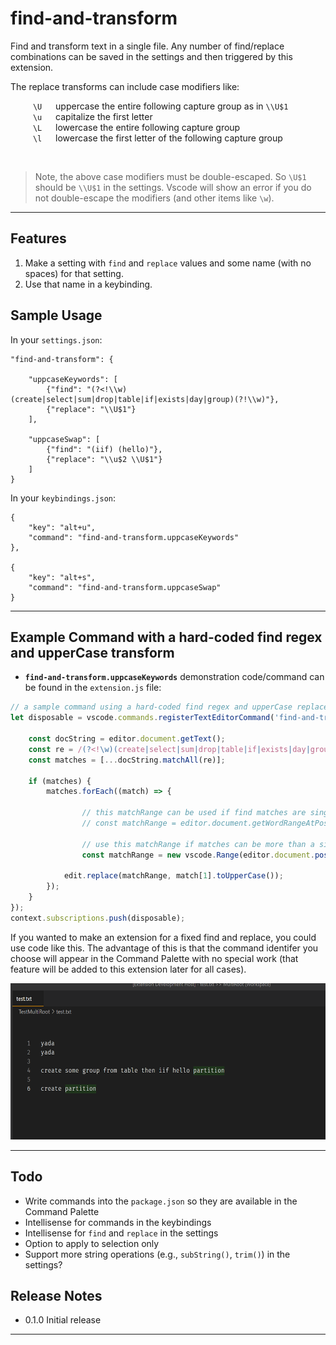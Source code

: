 # find-and-transform

Find and transform text in a single file.  Any number of find/replace combinations can be saved in the settings and then triggered by this extension.   

 The replace transforms can include case modifiers like:

&emsp; &emsp;   `\U`  &emsp; uppercase the entire following capture group as in `\\U$1`  
&emsp; &emsp;   `\u`  &emsp; capitalize the first letter  
&emsp; &emsp;   `\L`  &emsp; lowercase the entire following capture group  
&emsp; &emsp;   `\l`  &emsp; lowercase the first letter of the following capture group    

<br/>

> Note, the above case modifiers must be double-escaped.  So `\U$1` should be `\\U$1` in the settings.  Vscode will show an error if you do not double-escape the modifiers (and other items like `\w`).   

-------------


## Features

1.  Make a setting with `find` and `replace` values and some name (with no spaces) for that setting.
2.  Use that name in a keybinding.

## Sample Usage

In your `settings.json`:  

```jsonc
"find-and-transform": {

	"uppcaseKeywords": [
		{"find": "(?<!\\w)(create|select|sum|drop|table|if|exists|day|group)(?!\\w)"},
		{"replace": "\\U$1"}
	],

	"uppcaseSwap": [
		{"find": "(iif) (hello)"},
		{"replace": "\\u$2 \\U$1"}
	]
}
```

In your `keybindings.json`:  

```jsonc
{
	"key": "alt+u",
	"command": "find-and-transform.uppcaseKeywords"
},

{
	"key": "alt+s",
	"command": "find-and-transform.uppcaseSwap"
}
```
--------------------  

## Example Command with a hard-coded find regex and upperCase transform  

* **`find-and-transform.uppcaseKeywords`**  demonstration code/command can be found in the `extension.js` file:

```javascript
// a sample command using a hard-coded find regex and upperCase replacements
let disposable = vscode.commands.registerTextEditorCommand('find-and-transform.find', async (editor, edit) => {

	const docString = editor.document.getText();
	const re = /(?<!\w)(create|select|sum|drop|table|if|exists|day|group|by|order|min|max|and|else|iif|end|over|partition|distinct|desc)(?!\w)/g;
	const matches = [...docString.matchAll(re)];

	if (matches) {
		matches.forEach((match) => {
			
				// this matchRange can be used if find matches are single words only
				// const matchRange = editor.document.getWordRangeAtPosition(editor.document.positionAt(match.index));

				// use this matchRange if matches can be more than a single word
				const matchRange = new vscode.Range(editor.document.positionAt(match.index), editor.document.positionAt(match.index + match[0].length));

			edit.replace(matchRange, match[1].toUpperCase());
		});
	}
});
context.subscriptions.push(disposable);
```  

If you wanted to make an extension for a fixed find and replace, you could use code like this.  The advantage of this is that the command identifer you choose will appear in the Command Palette with no special work (that feature will be added to this extension later for all cases).

<img src="https://github.com/ArturoDent/find-and-transform/blob/master/images/uppcaseKeywords.gif?raw=true" width="600" height="250" alt="demo of built-in command"/>

--------------------  

## Todo

* Write commands into the `package.json` so they are available in the Command Palette  
* Intellisense for commands in the keybindings    
* Intellisense for `find` and `replace` in the settings    
* Option to apply to selection only  
* Support more string operations (e.g., `subString()`, `trim()`) in the settings?


## Release Notes

* 0.1.0 Initial release



-----------------------------------------------------------------------------------------------------------  